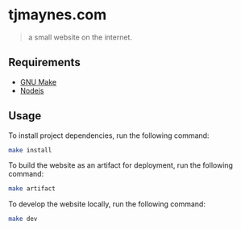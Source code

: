 # tjmaynes.com
> a small website on the internet.

## Requirements

- [GNU Make](https://www.gnu.org/software/make/)
- [Nodejs](https://nodejs.org/en/)

## Usage

To install project dependencies, run the following command:
```bash
make install
```

To build the website as an artifact for deployment, run the following command:
```bash
make artifact
```

To develop the website locally, run the following command:
```bash
make dev
```
